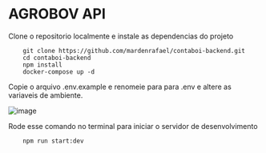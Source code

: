 # AGROBOV API

Clone o repositorio localmente e instale as dependencias do projeto

```
    git clone https://github.com/mardenrafael/contaboi-backend.git
    cd contaboi-backend
    npm install
    docker-compose up -d
```

Copie o arquivo .env.example e renomeie para para .env e altere as variaveis de ambiente.

![image](https://user-images.githubusercontent.com/69557606/194773829-d025fc2a-987f-4300-ba0b-6d7a95280f58.png)

Rode esse comando no terminal para iniciar o servidor de desenvolvimento

```
    npm run start:dev
```

